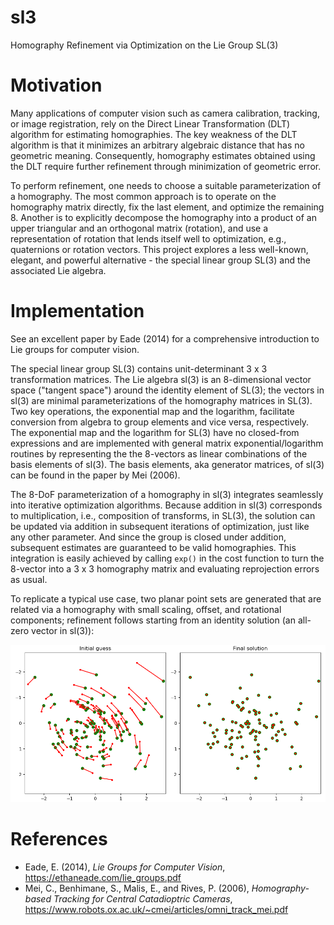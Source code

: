 # sl3

Homography Refinement via Optimization on the Lie Group SL(3)

# Motivation

Many applications of computer vision such as camera calibration, tracking, or image registration, rely on the Direct Linear Transformation (DLT) algorithm for estimating homographies. The key weakness of the DLT algorithm is that it minimizes an arbitrary algebraic distance that has no geometric meaning. Consequently, homography estimates obtained using the DLT require further refinement through minimization of geometric error.

To perform refinement, one needs to choose a suitable parameterization of a homography. The most common approach is to operate on the homography matrix directly, fix the last element, and optimize the remaining 8. Another is to explicitly decompose the homography into a product of an upper triangular and an orthogonal matrix (rotation), and use a representation of rotation that lends itself well to optimization, e.g., quaternions or rotation vectors. This project explores a less well-known, elegant, and powerful alternative - the special linear group SL(3) and the associated Lie algebra.

# Implementation

See an excellent paper by Eade (2014) for a comprehensive introduction to Lie groups for computer vision.

The special linear group SL(3) contains unit-determinant 3 x 3 transformation matrices. The Lie algebra sl(3) is an 8-dimensional vector space ("tangent space") around the identity element of SL(3); the vectors in sl(3) are minimal parameterizations of the homography matrices in SL(3). Two key operations, the exponential map and the logarithm, facilitate conversion from algebra to group elements and vice versa, respectively. The exponential map and the logarithm for SL(3) have no closed-from expressions and are implemented with general matrix exponential/logarithm routines by representing the the 8-vectors as linear combinations of the basis elements of sl(3). The basis elements, aka generator matrices, of sl(3) can be found in the paper by Mei (2006).

The 8-DoF parameterization of a homography in sl(3) integrates seamlessly into iterative optimization algorithms. Because addition in sl(3) corresponds to multiplication, i.e., composition of transforms, in SL(3), the solution can be updated via addition in subsequent iterations of optimization, just like any other parameter. And since the group is closed under addition, subsequent estimates are guaranteed to be valid homographies. This integration is easily achieved by calling `exp()` in the cost function to turn the 8-vector into a 3 x 3 homography matrix and evaluating reprojection errors as usual.


To replicate a typical use case, two planar point sets are generated that are related via a homography with small scaling, offset, and rotational components; refinement follows starting from an identity solution (an all-zero vector in sl(3)):

![Results](figures/results.png "Homography refinement")

# References

- Eade, E. (2014), *Lie Groups for Computer Vision*, https://ethaneade.com/lie_groups.pdf
- Mei, C., Benhimane, S., Malis, E., and Rives, P. (2006), *Homography-based Tracking for Central Catadioptric Cameras*, https://www.robots.ox.ac.uk/~cmei/articles/omni_track_mei.pdf
